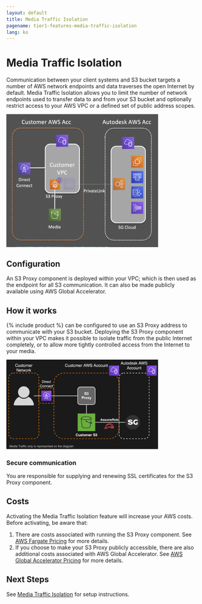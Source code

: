 ```yaml
---
layout: default
title: Media Traffic Isolation
pagename: tier1-features-media-traffic-isolation
lang: ko
---
```


# Media Traffic Isolation

Communication between your client systems and S3 bucket targets a number of AWS network endpoints and data traverses the open Internet by default. Media Traffic Isolation allows you to limit the number of network endpoints used to transfer data to and from your S3 bucket and optionally restrict access to your AWS VPC or a defined set of public address scopes.

<img alt="media-traffic-isolation-overview" src="../images/media-traffic-isolation-overview.png" width="400">

## Configuration
An S3 Proxy component is deployed within your VPC; which is then used as the endpoint for all S3 communication. It can also be made publicly available using AWS Global Accelerator. 

## How it works
{% include product %} can be configured to use an S3 Proxy address to communicate with your S3 bucket. Deploying the S3 Proxy component within your VPC makes it possible to isolate traffic from the public Internet completely, or to allow more tightly controlled access from the Internet to your media.

<img alt="media-traffic-isolation-arch" src="../images/media-traffic-isolation-arch.png" width="400">

### Secure communication
You are responsible for supplying and renewing SSL certificates for the S3 Proxy component.

## Costs
Activating the Media Traffic Isolation feature will increase your AWS costs. Before activating, be aware that:
1. There are costs associated with running the S3 Proxy component. See [AWS Fargate Pricing](https://aws.amazon.com/fargate/pricing/) for more details.
2. If you choose to make your S3 Proxy publicly accessible, there are also additional costs associated with AWS Global Accelerator. See [AWS Global Accelerator Pricing](https://aws.amazon.com/global-accelerator/pricing) for more details.

## Next Steps
See [Media Traffic Isolation](../setup/media_segregation.md) for setup instructions.
